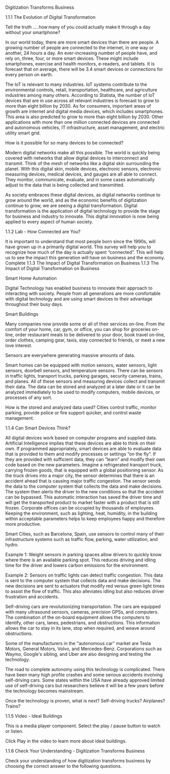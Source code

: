 
Digitization Transforms Business

1.1.1 The Evolution of Digital Transformation

Tell the truth …. how many of you could actually make it through a day without your smartphone?

In our world today, there are more smart devices than there are people. A growing number of people are connected to the internet, in one way or another, 24 hours a day. An ever-increasing number of people have, and rely on, three, four, or more smart devices. These might include smartphones, exercise and health monitors, e-readers, and tablets. It is forecast that on average, there will be 3.4 smart devices or connections for every person on earth.

The IoT is relevant to many industries. IoT systems contribute to the environmental controls, retail, transportation, healthcare, and agriculture industries among many others. According to Statista, the number of IoT devices that are in use across all relevant industries is forecast to grow to more than eight billion by 2030. As for consumers, important areas of growth are internet and digital media devices, which includes smartphones. This area is also predicted to grow to more than eight billion by 2030. Other applications with more than one million connected devices are connected and autonomous vehicles, IT infrastructure, asset management, and electric utility smart grid.

How is it possible for so many devices to be connected?

Modern digital networks make all this possible. The world is quickly being covered with networks that allow digital devices to interconnect and transmit. Think of the mesh of networks like a digital skin surrounding the planet. With this digital skin, mobile devices, electronic sensors, electronic measuring devices, medical devices, and gauges are all able to connect. They monitor, communicate, evaluate, and in some cases automatically adjust to the data that is being collected and transmitted.

As society embraces these digital devices, as digital networks continue to grow around the world, and as the economic benefits of digitization continue to grow, we are seeing a digital transformation. Digital transformation is the application of digital technology to provide the stage for business and industry to innovate. This digital innovation is now being applied to every aspect of human society.

1.1.2 Lab - How Connected are You?

It is important to understand that most people born since the 1990s, will have grown up in a primarily digital world. This survey will help you to recognize how much of the day is actually spent “connected”. This will help us to see the impact this generation will have on business and the economy.
Complete 1.1.3 The Impact of Digital Transformation on Business
1.1.3 The Impact of Digital Transformation on Business

Smart Home Automation

Digital Technology has enabled business to innovate their approach to interacting with society. People from all generations are more comfortable with digital technology and are using smart devices to their advantage throughout their busy days.

Smart Buildings

Many companies now provide some or all of their services on-line. From the comfort of your home, car, gym, or office, you can shop for groceries on-line, order restaurant meals to be delivered to your door, book travel on-line, order clothes, camping gear, taxis, stay connected to friends, or meet a new love interest.

Sensors are everywhere generating massive amounts of data.

Smart homes can be equipped with motion sensors, water sensors, light sensors, doorbell sensors, and temperature sensors. There can be sensors in traffic lights, transport trucks, parking garages, security cameras, trains, and planes. All of these sensors and measuring devices collect and transmit their data. The data can be stored and analyzed at a later date or it can be analyzed immediately to be used to modify computers, mobile devices, or processes of any sort.

How is the stored and analyzed data used?
Cities control traffic, monitor parking, provide police or fire support quicker, and control waste management.


1.1.4 Can Smart Devices Think?

All digital devices work based on computer programs and supplied data. Artificial Intelligence implies that these devices are able to think on their own. If programmed appropriately, smart devices are able to evaluate data that is provided to them and modify processes or settings “on the fly”. If they are provided with sufficient data, they can “learn” and modify their own code based on the new parameters.
Imagine a refrigerated transport truck, carrying frozen goods, that is equipped with a global positioning sensor. As the truck drives into a major city, the sensor determines that there is an accident ahead that is causing major traffic congestion. The sensor sends the data to the computer system that collects the data and make decisions. The system then alerts the driver to the new conditions so that the accident can be bypassed. This automatic interaction has saved the driver time and will get the transported product to market faster with a product that is still frozen.
Corporate offices can be occupied by thousands of employees. Keeping the environment, such as lighting, heat, humidity, in the building within acceptable parameters helps to keep employees happy and therefore more productive.

Smart Cities, such as Barcelona, Spain, use sensors to control many of their infrastructure systems such as traffic flow, parking, water utilization, and hydro.

Example 1: Weight sensors in parking spaces allow drivers to quickly know where there is an available parking spot. This reduces driving and idling time for the driver and lowers carbon emissions for the environment.

Example 2: Sensors on traffic lights can detect traffic congestion. This data is sent to the computer system that collects data and make decisions. The new decisions are sent to actuators that modify red versus green light times to assist the flow of traffic. This also alleviates idling but also reduces driver frustration and accidents.

Self-driving cars are revolutionizing transportation. The cars are equipped with many ultrasound sensors, cameras, precision GPSs, and computers. The combination of the on-board equipment allows the computers to identify, other cars, lanes, pedestrians, and obstructions. This information allows the car to stay in its lane, stop when required, and weave around obstructions.

Some of the manufacturers in the "autonomous car" market are Tesla Motors, General Motors, Volvo, and Mercedes-Benz. Corporations such as Waymo, Google's sibling, and Uber are also designing and testing the technology.

The road to complete autonomy using this technology is complicated. There have been many high profile crashes and some serious accidents involving self-driving cars. Some states within the USA have already approved limited use of self-driving cars but researchers believe it will be a few years before the technology becomes mainstream.

Once the technology is proven, what is next? Self-driving trucks? Airplanes? Trains?

1.1.5 Video - Ideal Buildings

This is a media player component. Select the play / pause button to watch or listen.

Click Play in the video to learn more about ideal buildings.

1.1.6 Check Your Understanding - Digitization Transforms Business

Check your understanding of how digitization transforms business by choosing the correct answer to the following questions.
